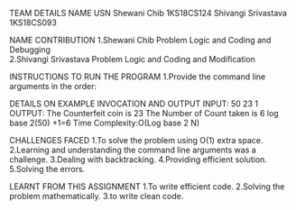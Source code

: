 

TEAM DETAILS
NAME				                USN
Shewani Chib                1KS18CS124
Shivangi Srivastava         1KS18CS093


NAME				              CONTRIBUTION
1.Shewani Chib  		    	Problem Logic and Coding and Debugging 	
2.Shivangi Srivastava     Problem Logic and Coding and Modification

INSTRUCTIONS TO RUN THE PROGRAM
1.Provide the command line arguments in the order:


DETAILS ON EXAMPLE INVOCATION AND OUTPUT
INPUT:
50 23 1
OUTPUT:
The Counterfeit coin is 23
The Number of Count taken is 6
log base 2(50) +1=6
Time Complexity:O(Log base 2 N)

CHALLENGES FACED
1.To solve the problem using  O(1) extra space.
2.Learning and understanding the command line arguments was a challenge.
3.Dealing with backtracking.
4.Providing efficient solution.
5.Solving the errors.

LEARNT FROM THIS ASSIGNMENT
1.To write efficient code.
2.Solving the problem mathematically.
3.to write clean code. 
